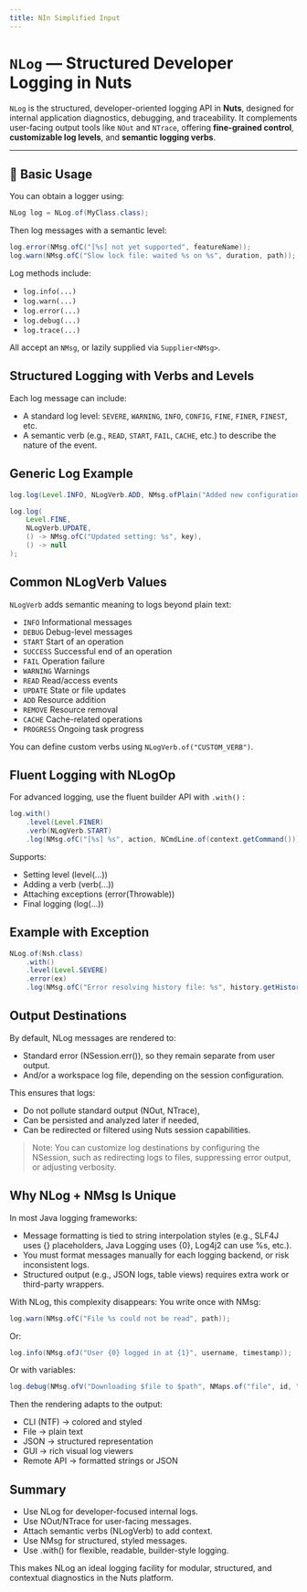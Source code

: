 ```yaml
---
title: NIn Simplified Input
---
```


# `NLog` — Structured Developer Logging in Nuts

`NLog` is the structured, developer-oriented logging API in **Nuts**, designed for internal application diagnostics, debugging, and traceability. It complements user-facing output tools like `NOut` and `NTrace`, offering **fine-grained control**, **customizable log levels**, and **semantic logging verbs**.


---

## 🔧 Basic Usage

You can obtain a logger using:

```java
NLog log = NLog.of(MyClass.class);
```

Then log messages with a semantic level:

```java
log.error(NMsg.ofC("[%s] not yet supported", featureName));
log.warn(NMsg.ofC("Slow lock file: waited %s on %s", duration, path));
```


Log methods include:
- `log.info(...)`
- `log.warn(...)`
- `log.error(...)`
- `log.debug(...)`
- `log.trace(...)`

All accept an `NMsg`, or lazily supplied via `Supplier<NMsg>`.


## Structured Logging with Verbs and Levels

Each log message can include:

- A standard log level: `SEVERE`, `WARNING`, `INFO`, `CONFIG`, `FINE`, `FINER`, `FINEST`, etc.
- A semantic verb (e.g., `READ`, `START`, `FAIL`, `CACHE`, etc.) to describe the nature of the event.


## Generic Log Example

```java
log.log(Level.INFO, NLogVerb.ADD, NMsg.ofPlain("Added new configuration entry"), null);
```

```java
log.log(
    Level.FINE,
    NLogVerb.UPDATE,
    () -> NMsg.ofC("Updated setting: %s", key),
    () -> null
);
```

## Common NLogVerb Values

`NLogVerb` adds semantic meaning to logs beyond plain text:

- `INFO`	Informational messages
- `DEBUG`	Debug-level messages
- `START`	Start of an operation
- `SUCCESS`	Successful end of an operation
- `FAIL`	Operation failure
- `WARNING`	Warnings
- `READ`	Read/access events
- `UPDATE`	State or file updates
- `ADD`	Resource addition
- `REMOVE`	Resource removal
- `CACHE`	Cache-related operations
- `PROGRESS`	Ongoing task progress

You can define custom verbs using `NLogVerb.of("CUSTOM_VERB")`.


## Fluent Logging with NLogOp

For advanced logging, use the fluent builder API with `.with()` :

```java
log.with()
    .level(Level.FINER)
    .verb(NLogVerb.START)
    .log(NMsg.ofC("[%s] %s", action, NCmdLine.of(context.getCommand())));
```


Supports:

- Setting level (level(...))
- Adding a verb (verb(...))
- Attaching exceptions (error(Throwable))
- Final logging (log(...))

## Example with Exception

```java
NLog.of(Nsh.class)
    .with()
    .level(Level.SEVERE)
    .error(ex)
    .log(NMsg.ofC("Error resolving history file: %s", history.getHistoryFile()));
```

## Output Destinations

By default, NLog messages are rendered to:

- Standard error (NSession.err()), so they remain separate from user output.
- And/or a workspace log file, depending on the session configuration.

This ensures that logs:
- Do not pollute standard output (NOut, NTrace),
- Can be persisted and analyzed later if needed,
- Can be redirected or filtered using Nuts session capabilities.

> Note: 
> You can customize log destinations by configuring the NSession, such as redirecting logs to files, suppressing error output, or adjusting verbosity.

## Why NLog + NMsg Is Unique
In most Java logging frameworks:
- Message formatting is tied to string interpolation styles (e.g., SLF4J uses {} placeholders, Java Logging uses {0}, Log4j2 can use %s, etc.).
- You must format messages manually for each logging backend, or risk inconsistent logs.
- Structured output (e.g., JSON logs, table views) requires extra work or third-party wrappers.

With NLog, this complexity disappears:
You write once with NMsg:

```java
log.warn(NMsg.ofC("File %s could not be read", path));
```

Or:

```java
log.info(NMsg.ofJ("User {0} logged in at {1}", username, timestamp));
```

Or with variables:

```java
log.debug(NMsg.ofV("Downloading $file to $path", NMaps.of("file", id, "path", target)));```
```

Then the rendering adapts to the output:
- CLI (NTF) → colored and styled
- File → plain text
- JSON → structured representation
- GUI → rich visual log viewers
- Remote API → formatted strings or JSON


## Summary

- Use NLog for developer-focused internal logs.
- Use NOut/NTrace for user-facing messages.
- Attach semantic verbs (NLogVerb) to add context.
- Use NMsg for structured, styled messages.
- Use .with() for flexible, readable, builder-style logging.

This makes NLog an ideal logging facility for modular, structured, and contextual diagnostics in the Nuts platform.


